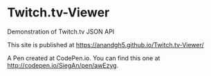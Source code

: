 # Twitch.tv-Viewer
Demonstration of Twitch.tv JSON API 

This site is published at https://anandgh5.github.io/Twitch.tv-Viewer/
 
A Pen created at CodePen.io. You can find this one at http://codepen.io/SiegAn/pen/awEzyg.

 

